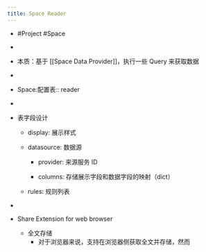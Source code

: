 ```yaml
---
title: Space Reader
---
```


- #Project #Space

- 

- 本质：基于 [[Space Data Provider]]，执行一些 Query 来获取数据

- 

- Space:配置表:: reader

- 

- 表字段设计
	 - display: 展示样式

	 - datasource: 数据源
		 - provider: 来源服务 ID

		 - columns: 存储展示字段和数据字段的映射（dict）

	 - rules: 规则列表

- 

- Share Extension for web browser
	 - 全文存储
		 - 对于浏览器来说，支持在浏览器侧获取全文并存储，然而
